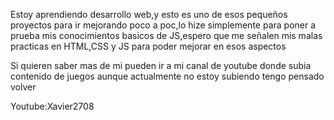 Estoy aprendiendo desarrollo web,y esto es uno de esos pequeños proyectos para ir mejorando poco a poc,lo hize simplemente para poner a prueba mis conocimientos basicos de JS,espero que me señalen mis malas practicas en HTML,CSS y JS para poder mejorar en esos aspectos

Si quieren saber mas de mi pueden ir a mi canal de youtube donde subia contenido de juegos aunque actualmente no estoy subiendo tengo pensado volver

Youtube:Xavier2708
